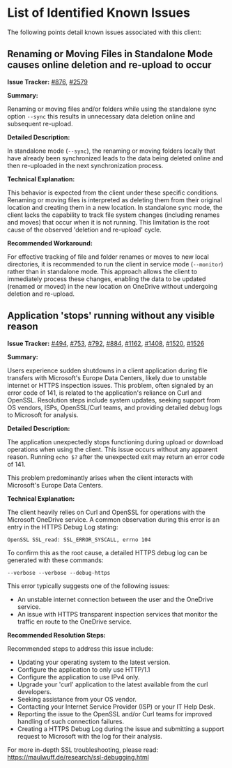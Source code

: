 # List of Identified Known Issues
The following points detail known issues associated with this client:

## Renaming or Moving Files in Standalone Mode causes online deletion and re-upload to occur
**Issue Tracker:** [#876](https://github.com/abraunegg/onedrive/issues/876), [#2579](https://github.com/abraunegg/onedrive/issues/2579)

**Summary:** 

Renaming or moving files and/or folders while using the standalone sync option `--sync` this results in unnecessary data deletion online and subsequent re-upload.

**Detailed Description:**

In standalone mode (`--sync`), the renaming or moving folders locally that have already been synchronized leads to the data being deleted online and then re-uploaded in the next synchronization process.

**Technical Explanation:**

This behavior is expected from the client under these specific conditions. Renaming or moving files is interpreted as deleting them from their original location and creating them in a new location. In standalone sync mode, the client lacks the capability to track file system changes (including renames and moves) that occur when it is not running. This limitation is the root cause of the observed 'deletion and re-upload' cycle.

**Recommended Workaround:**

For effective tracking of file and folder renames or moves to new local directories, it is recommended to run the client in service mode (`--monitor`) rather than in standalone mode. This approach allows the client to immediately process these changes, enabling the data to be updated (renamed or moved) in the new location on OneDrive without undergoing deletion and re-upload.

## Application 'stops' running without any visible reason
**Issue Tracker:** [#494](https://github.com/abraunegg/onedrive/issues/494), [#753](https://github.com/abraunegg/onedrive/issues/753), [#792](https://github.com/abraunegg/onedrive/issues/792), [#884](https://github.com/abraunegg/onedrive/issues/884), [#1162](https://github.com/abraunegg/onedrive/issues/1162), [#1408](https://github.com/abraunegg/onedrive/issues/1408), [#1520](https://github.com/abraunegg/onedrive/issues/1520), [#1526](https://github.com/abraunegg/onedrive/issues/1526)

**Summary:**

Users experience sudden shutdowns in a client application during file transfers with Microsoft's Europe Data Centers, likely due to unstable internet or HTTPS inspection issues. This problem, often signaled by an error code of 141, is related to the application's reliance on Curl and OpenSSL. Resolution steps include system updates, seeking support from OS vendors, ISPs, OpenSSL/Curl teams, and providing detailed debug logs to Microsoft for analysis.

**Detailed Description:**

The application unexpectedly stops functioning during upload or download operations when using the client. This issue occurs without any apparent reason. Running `echo $?` after the unexpected exit may return an error code of 141.

This problem predominantly arises when the client interacts with Microsoft's Europe Data Centers.

**Technical Explanation:**

The client heavily relies on Curl and OpenSSL for operations with the Microsoft OneDrive service. A common observation during this error is an entry in the HTTPS Debug Log stating:
```
OpenSSL SSL_read: SSL_ERROR_SYSCALL, errno 104
```
To confirm this as the root cause, a detailed HTTPS debug log can be generated with these commands:
```
--verbose --verbose --debug-https
```

This error typically suggests one of the following issues:
* An unstable internet connection between the user and the OneDrive service.
* An issue with HTTPS transparent inspection services that monitor the traffic en route to the OneDrive service.

**Recommended Resolution Steps:**

Recommended steps to address this issue include:
* Updating your operating system to the latest version.
* Configure the application to only use HTTP/1.1
* Configure the application to use IPv4 only.
* Upgrade your 'curl' application to the latest available from the curl developers.
* Seeking assistance from your OS vendor.
* Contacting your Internet Service Provider (ISP) or your IT Help Desk.
* Reporting the issue to the OpenSSL and/or Curl teams for improved handling of such connection failures.
* Creating a HTTPS Debug Log during the issue and submitting a support request to Microsoft with the log for their analysis.

For more in-depth SSL troubleshooting, please read: https://maulwuff.de/research/ssl-debugging.html